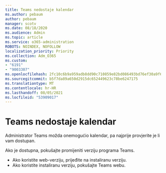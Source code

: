 ```yaml
---
title: Teams nedostaje kalendar
ms.author: pebaum
author: pebaum
manager: scotv
ms.date: 08/18/2020
ms.audience: Admin
ms.topic: article
ms.service: o365-administration
ROBOTS: NOINDEX, NOFOLLOW
localization_priority: Priority
ms.collection: Adm_O365
ms.custom:
- "6191"
- "9003307"
ms.openlocfilehash: 2fc10c6b9a959adb8dd90c710859e82bd086493bd76ef30a9f6239713ec32109
ms.sourcegitcommit: b5f7da89a650d2915dc652449623c78be6247175
ms.translationtype: MT
ms.contentlocale: hr-HR
ms.lasthandoff: 08/05/2021
ms.locfileid: "53909017"
---
```

# <a name="teams-calendar-is-missing"></a>Teams nedostaje kalendar

Administrator Teams možda onemogućio kalendar, pa najprije provjerite je li vam dostupan.

Ako je dostupna, pokušajte promijeniti verziju programa Teams.

- Ako koristite web-verziju, prijeđite na instaliranu verziju.
- Ako koristite instaliranu verziju, pokušajte Teams webu.